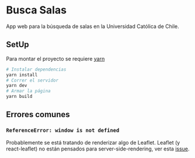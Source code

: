 # Busca Salas

App web para la búsqueda de salas en la Universidad Católica de Chile.

## SetUp

Para montar el proyecto se requiere [yarn](https://yarnpkg.com/)

```bash
# Instalar dependencias
yarn install
# Correr el servidor
yarn dev
# Armar la página
yarn build
```

## Errores comunes

### `ReferenceError: window is not defined`

Probablemente se está tratando de renderizar algo de Leaflet.
Leaflet (y react-leaflet) no están pensados para server-side-rendering,
ver esta [issue](https://github.com/PaulLeCam/react-leaflet/issues/45).
